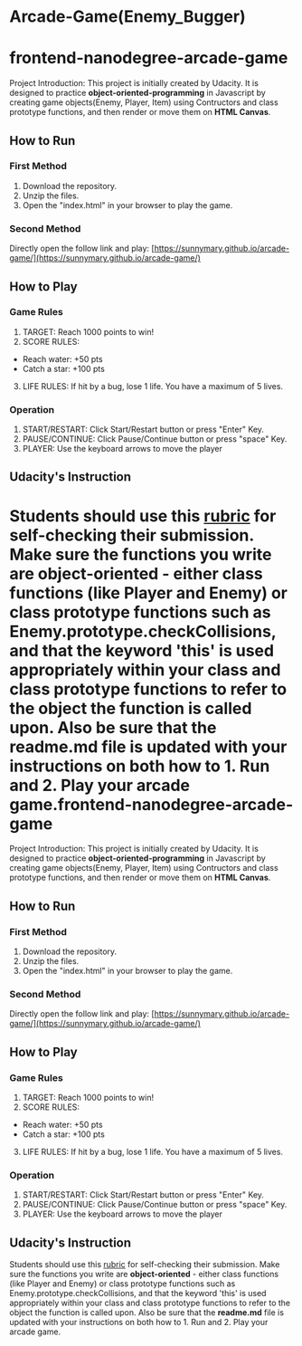 # Arcade-Game(Enemy_Bugger)
frontend-nanodegree-arcade-game
===============================
Project Introduction: This project is initially created by Udacity. It is designed to practice **object-oriented-programming** in Javascript by creating game objects(Enemy, Player, Item) using Contructors and class prototype functions, and then render or move them on **HTML Canvas**.

How to Run
----------
### First Method
1. Download the repository.
2. Unzip the files.
3. Open the "index.html" in your browser to play the game.
### Second Method
Directly open the follow link and play:
[https://sunnymary.github.io/arcade-game/](https://sunnymary.github.io/arcade-game/)

How to Play
-----------
### Game Rules

1. TARGET: Reach 1000 points to win!
2. SCORE RULES:
- Reach water: +50 pts
- Catch a star: +100 pts
3. LIFE RULES:
If hit by a bug, lose 1 life. You have a maximum of 5 lives.

### Operation
1. START/RESTART:
Click Start/Restart button or press "Enter" Key.
2. PAUSE/CONTINUE:
Click Pause/Continue button or press "space" Key.
3. PLAYER:
Use the keyboard arrows to move the player

Udacity's Instruction
---------------------
Students should use this [rubric](https://review.udacity.com/#!/projects/2696458597/rubric) for self-checking their submission. Make sure the functions you write are **object-oriented** - either class functions (like Player and Enemy) or class prototype functions such as Enemy.prototype.checkCollisions, and that the keyword 'this' is used appropriately within your class and class prototype functions to refer to the object the function is called upon. Also be sure that the **readme.md** file is updated with your instructions on both how to 1. Run and 2. Play your arcade game.frontend-nanodegree-arcade-game
===============================
Project Introduction: This project is initially created by Udacity. It is designed to practice **object-oriented-programming** in Javascript by creating game objects(Enemy, Player, Item) using Contructors and class prototype functions, and then render or move them on **HTML Canvas**.

How to Run
----------
### First Method
1. Download the repository.
2. Unzip the files.
3. Open the "index.html" in your browser to play the game.
### Second Method
Directly open the follow link and play:
[https://sunnymary.github.io/arcade-game/](https://sunnymary.github.io/arcade-game/)

How to Play
-----------
### Game Rules

1. TARGET: Reach 1000 points to win!
2. SCORE RULES:
- Reach water: +50 pts
- Catch a star: +100 pts
3. LIFE RULES:
If hit by a bug, lose 1 life. You have a maximum of 5 lives.

### Operation
1. START/RESTART:
Click Start/Restart button or press "Enter" Key.
2. PAUSE/CONTINUE:
Click Pause/Continue button or press "space" Key.
3. PLAYER:
Use the keyboard arrows to move the player

Udacity's Instruction
---------------------
Students should use this [rubric](https://review.udacity.com/#!/projects/2696458597/rubric) for self-checking their submission. Make sure the functions you write are **object-oriented** - either class functions (like Player and Enemy) or class prototype functions such as Enemy.prototype.checkCollisions, and that the keyword 'this' is used appropriately within your class and class prototype functions to refer to the object the function is called upon. Also be sure that the **readme.md** file is updated with your instructions on both how to 1. Run and 2. Play your arcade game.
